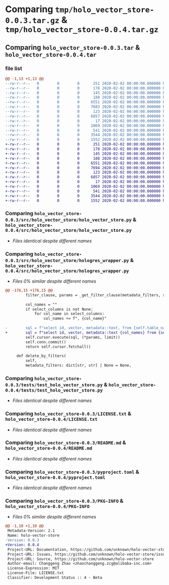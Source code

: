 # Comparing `tmp/holo_vector_store-0.0.3.tar.gz` & `tmp/holo_vector_store-0.0.4.tar.gz`

## Comparing `holo_vector_store-0.0.3.tar` & `holo_vector_store-0.0.4.tar`

### file list

```diff
@@ -1,13 +1,13 @@
--rw-r--r--   0        0        0      251 2020-02-02 00:00:00.000000 holo_vector_store-0.0.3/Develop.md
--rw-r--r--   0        0        0      178 2020-02-02 00:00:00.000000 holo_vector_store-0.0.3/env.sh
--rw-r--r--   0        0        0      145 2020-02-02 00:00:00.000000 holo_vector_store-0.0.3/src/holo_vector_store/__about__.py
--rw-r--r--   0        0        0      188 2020-02-02 00:00:00.000000 holo_vector_store-0.0.3/src/holo_vector_store/__init__.py
--rw-r--r--   0        0        0     6551 2020-02-02 00:00:00.000000 holo_vector_store-0.0.3/src/holo_vector_store/holo_vector_store.py
--rw-r--r--   0        0        0     7683 2020-02-02 00:00:00.000000 holo_vector_store-0.0.3/src/holo_vector_store/hologres_wrapper.py
--rw-r--r--   0        0        0      123 2020-02-02 00:00:00.000000 holo_vector_store-0.0.3/tests/__init__.py
--rw-r--r--   0        0        0     6857 2020-02-02 00:00:00.000000 holo_vector_store-0.0.3/tests/test_holo_vector_store.py
--rw-r--r--   0        0        0       17 2020-02-02 00:00:00.000000 holo_vector_store-0.0.3/.gitignore
--rw-r--r--   0        0        0     1069 2020-02-02 00:00:00.000000 holo_vector_store-0.0.3/LICENSE.txt
--rw-r--r--   0        0        0      541 2020-02-02 00:00:00.000000 holo_vector_store-0.0.3/README.md
--rw-r--r--   0        0        0     3544 2020-02-02 00:00:00.000000 holo_vector_store-0.0.3/pyproject.toml
--rw-r--r--   0        0        0     1552 2020-02-02 00:00:00.000000 holo_vector_store-0.0.3/PKG-INFO
+-rw-r--r--   0        0        0      251 2020-02-02 00:00:00.000000 holo_vector_store-0.0.4/Develop.md
+-rw-r--r--   0        0        0      178 2020-02-02 00:00:00.000000 holo_vector_store-0.0.4/env.sh
+-rw-r--r--   0        0        0      145 2020-02-02 00:00:00.000000 holo_vector_store-0.0.4/src/holo_vector_store/__about__.py
+-rw-r--r--   0        0        0      188 2020-02-02 00:00:00.000000 holo_vector_store-0.0.4/src/holo_vector_store/__init__.py
+-rw-r--r--   0        0        0     6551 2020-02-02 00:00:00.000000 holo_vector_store-0.0.4/src/holo_vector_store/holo_vector_store.py
+-rw-r--r--   0        0        0     7694 2020-02-02 00:00:00.000000 holo_vector_store-0.0.4/src/holo_vector_store/hologres_wrapper.py
+-rw-r--r--   0        0        0      123 2020-02-02 00:00:00.000000 holo_vector_store-0.0.4/tests/__init__.py
+-rw-r--r--   0        0        0     6857 2020-02-02 00:00:00.000000 holo_vector_store-0.0.4/tests/test_holo_vector_store.py
+-rw-r--r--   0        0        0       17 2020-02-02 00:00:00.000000 holo_vector_store-0.0.4/.gitignore
+-rw-r--r--   0        0        0     1069 2020-02-02 00:00:00.000000 holo_vector_store-0.0.4/LICENSE.txt
+-rw-r--r--   0        0        0      541 2020-02-02 00:00:00.000000 holo_vector_store-0.0.4/README.md
+-rw-r--r--   0        0        0     3544 2020-02-02 00:00:00.000000 holo_vector_store-0.0.4/pyproject.toml
+-rw-r--r--   0        0        0     1552 2020-02-02 00:00:00.000000 holo_vector_store-0.0.4/PKG-INFO
```

### Comparing `holo_vector_store-0.0.3/src/holo_vector_store/holo_vector_store.py` & `holo_vector_store-0.0.4/src/holo_vector_store/holo_vector_store.py`

 * *Files identical despite different names*

### Comparing `holo_vector_store-0.0.3/src/holo_vector_store/hologres_wrapper.py` & `holo_vector_store-0.0.4/src/holo_vector_store/hologres_wrapper.py`

 * *Files 0% similar despite different names*

```diff
@@ -176,15 +176,15 @@
         filter_clause, params = _get_filter_clause(metadata_filters, schema_data_filters)
 
         col_names = ""
         if select_columns is not None:
             for col_name in select_columns:
                 col_names += f", {col_name}"
 
-        sql = f"select id, vector, metadata::text, from {self.table_name} {filter_clause} limit %s;"
+        sql = f"select id, vector, metadata::text {col_names} from {self.table_name} {filter_clause} limit %s;"
         self.cursor.execute(sql, (*params, limit))
         self.conn.commit()
         return self.cursor.fetchall()
 
     def delete_by_filters(
         self,
         metadata_filters: dict[str, str] | None = None,
```

### Comparing `holo_vector_store-0.0.3/tests/test_holo_vector_store.py` & `holo_vector_store-0.0.4/tests/test_holo_vector_store.py`

 * *Files identical despite different names*

### Comparing `holo_vector_store-0.0.3/LICENSE.txt` & `holo_vector_store-0.0.4/LICENSE.txt`

 * *Files identical despite different names*

### Comparing `holo_vector_store-0.0.3/README.md` & `holo_vector_store-0.0.4/README.md`

 * *Files identical despite different names*

### Comparing `holo_vector_store-0.0.3/pyproject.toml` & `holo_vector_store-0.0.4/pyproject.toml`

 * *Files identical despite different names*

### Comparing `holo_vector_store-0.0.3/PKG-INFO` & `holo_vector_store-0.0.4/PKG-INFO`

 * *Files 0% similar despite different names*

```diff
@@ -1,10 +1,10 @@
 Metadata-Version: 2.1
 Name: holo-vector-store
-Version: 0.0.3
+Version: 0.0.4
 Project-URL: Documentation, https://github.com/unknown/holo-vector-store#readme
 Project-URL: Issues, https://github.com/unknown/holo-vector-store/issues
 Project-URL: Source, https://github.com/unknown/holo-vector-store
 Author-email: Changgeng Zhao <zhaochanggeng.zcg@alibaba-inc.com>
 License-Expression: MIT
 License-File: LICENSE.txt
 Classifier: Development Status :: 4 - Beta
```


